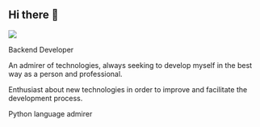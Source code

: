 ## Hi there 👋
![](https://komarev.com/ghpvc/?username=your-github-username&color=654CA5)


 Backend Developer
 
 An admirer of technologies, always seeking to develop myself in the best way as a person and professional.
 
 Enthusiast about new technologies in order to improve and facilitate the development process.
 
 Python language admirer 

<!--
**Gabrieltggv/Gabrieltggv** is a ✨ _special_ ✨ repository because its `README.md` (this file) appears on your GitHub profile.

Here are some ideas to get you started:

- 🔭 I’m currently working on ...
- 🌱 I’m currently learning ...
- 👯 I’m looking to collaborate on ...
- 🤔 I’m looking for help with ...
- 💬 Ask me about ...
- 📫 How to reach me: ...
- 😄 Pronouns: ...
- ⚡ Fun fact: ...
-->
